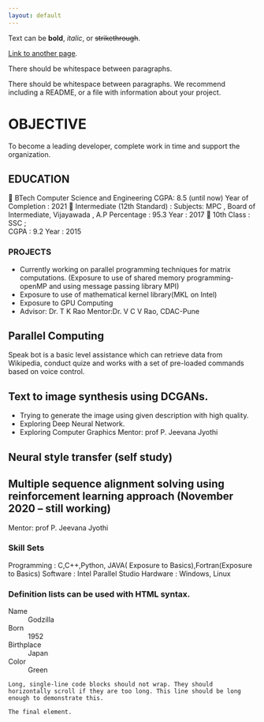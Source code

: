```yaml
---
layout: default
---
```


Text can be **bold**, _italic_, or ~~strikethrough~~.

[Link to another page](./another-page.html).

There should be whitespace between paragraphs.

There should be whitespace between paragraphs. We recommend including a README, or a file with information about your project.

# OBJECTIVE

To become a leading developer, complete work in time and support the organization.

## EDUCATION

	BTech Computer Science and Engineering CGPA: 8.5 (until now)
                Year of Completion : 2021
	Intermediate (12th Standard)  : 
     Subjects: MPC  , Board of Intermediate, Vijayawada , A.P
     Percentage : 95.3                    Year  : 2017
	10th Class :  SSC  ;   
     CGPA   :  9.2                              Year : 2015


### PROJECTS
-	Currently working on parallel programming techniques for matrix computations. (Exposure to use of shared memory programming-openMP and using message passing library MPI)
-	 Exposure to use of mathematical kernel library(MKL on Intel)
-	 Exposure to GPU Computing
-	Advisor: Dr. T K Rao                                                       Mentor:Dr. V C V Rao, CDAC-Pune


## Parallel Computing

Speak bot is a basic level assistance which can retrieve data from Wikipedia, conduct 
quize and works with a set of pre-loaded commands based on voice control.

## Text to image synthesis using DCGANs.                   

-	Trying to generate the image using given description with high quality.
-	Exploring Deep Neural Network.
-	Exploring Computer Graphics
Mentor: prof P. Jeevana Jyothi

## Neural style transfer (self study)                              
## Multiple sequence alignment solving using  reinforcement learning approach  (November 2020 – still working)

Mentor: prof P. Jeevana Jyothi

### Skill Sets 
  Programming   : C,C++,Python, JAVA( Exposure to Basics),Fortran(Exposure to Basics)
	Software           : Intel Parallel Studio
	Hardware         : Windows, Linux

### Definition lists can be used with HTML syntax.

<dl>
<dt>Name</dt>
<dd>Godzilla</dd>
<dt>Born</dt>
<dd>1952</dd>
<dt>Birthplace</dt>
<dd>Japan</dd>
<dt>Color</dt>
<dd>Green</dd>
</dl>

```
Long, single-line code blocks should not wrap. They should horizontally scroll if they are too long. This line should be long enough to demonstrate this.
```

```
The final element.
```

